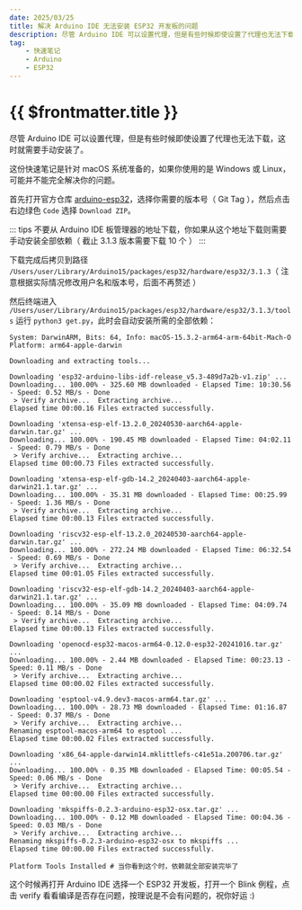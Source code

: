 ```yaml
---
date: 2025/03/25
title: 解决 Arduino IDE 无法安装 ESP32 开发板的问题
description: 尽管 Arduino IDE 可以设置代理，但是有些时候即使设置了代理也无法下载，这时就需要手动安装了。
tag:
    - 快速笔记
    - Arduino
    - ESP32
---
```


# {{ $frontmatter.title }}

尽管 Arduino IDE 可以设置代理，但是有些时候即使设置了代理也无法下载，这时就需要手动安装了。

这份快速笔记是针对 macOS 系统准备的，如果你使用的是 Windows 或 Linux，可能并不能完全解决你的问题。

首先打开官方仓库 [arduino-esp32](https://github.com/espressif/arduino-esp32)，选择你需要的版本号（ Git Tag ），然后点击右边绿色 ``Code`` 选择 ``Download ZIP``。

::: tips
不要从 Arduino IDE 板管理器的地址下载，你如果从这个地址下载则需要手动安装全部依赖（ 截止 3.1.3 版本需要下载 10 个 ）
:::

下载完成后拷贝到路径 ``/Users/user/Library/Arduino15/packages/esp32/hardware/esp32/3.1.3``（ 注意根据实际情况修改用户名和版本号，后面不再赘述 ）

然后终端进入 ``/Users/user/Library/Arduino15/packages/esp32/hardware/esp32/3.1.3/tools`` 运行 ``python3 get.py``，此时会自动安装所需的全部依赖：

``` shell
System: DarwinARM, Bits: 64, Info: macOS-15.3.2-arm64-arm-64bit-Mach-O
Platform: arm64-apple-darwin

Downloading and extracting tools...

Downloading 'esp32-arduino-libs-idf-release_v5.3-489d7a2b-v1.zip' ...
Downloading... 100.00% - 325.60 MB downloaded - Elapsed Time: 10:30.56 - Speed: 0.52 MB/s - Done
 > Verify archive...  Extracting archive...
Elapsed time 00:00.16 Files extracted successfully.

Downloading 'xtensa-esp-elf-13.2.0_20240530-aarch64-apple-darwin.tar.gz' ...
Downloading... 100.00% - 190.45 MB downloaded - Elapsed Time: 04:02.11 - Speed: 0.79 MB/s - Done
 > Verify archive...  Extracting archive...
Elapsed time 00:00.73 Files extracted successfully.

Downloading 'xtensa-esp-elf-gdb-14.2_20240403-aarch64-apple-darwin21.1.tar.gz' ...
Downloading... 100.00% - 35.31 MB downloaded - Elapsed Time: 00:25.99 - Speed: 1.36 MB/s - Done
 > Verify archive...  Extracting archive...
Elapsed time 00:00.13 Files extracted successfully.

Downloading 'riscv32-esp-elf-13.2.0_20240530-aarch64-apple-darwin.tar.gz' ...
Downloading... 100.00% - 272.24 MB downloaded - Elapsed Time: 06:32.54 - Speed: 0.69 MB/s - Done
 > Verify archive...  Extracting archive...
Elapsed time 00:01.05 Files extracted successfully.

Downloading 'riscv32-esp-elf-gdb-14.2_20240403-aarch64-apple-darwin21.1.tar.gz' ...
Downloading... 100.00% - 35.09 MB downloaded - Elapsed Time: 04:09.74 - Speed: 0.14 MB/s - Done
 > Verify archive...  Extracting archive...
Elapsed time 00:00.13 Files extracted successfully.

Downloading 'openocd-esp32-macos-arm64-0.12.0-esp32-20241016.tar.gz' ...
Downloading... 100.00% - 2.44 MB downloaded - Elapsed Time: 00:23.13 - Speed: 0.11 MB/s - Done
 > Verify archive...  Extracting archive...
Elapsed time 00:00.02 Files extracted successfully.

Downloading 'esptool-v4.9.dev3-macos-arm64.tar.gz' ...
Downloading... 100.00% - 28.73 MB downloaded - Elapsed Time: 01:16.87 - Speed: 0.37 MB/s - Done
 > Verify archive...  Extracting archive...
Renaming esptool-macos-arm64 to esptool ...
Elapsed time 00:00.02 Files extracted successfully.

Downloading 'x86_64-apple-darwin14.mklittlefs-c41e51a.200706.tar.gz' ...
Downloading... 100.00% - 0.35 MB downloaded - Elapsed Time: 00:05.54 - Speed: 0.06 MB/s - Done
 > Verify archive...  Extracting archive...
Elapsed time 00:00.00 Files extracted successfully.

Downloading 'mkspiffs-0.2.3-arduino-esp32-osx.tar.gz' ...
Downloading... 100.00% - 0.12 MB downloaded - Elapsed Time: 00:04.36 - Speed: 0.03 MB/s - Done
 > Verify archive...  Extracting archive...
Renaming mkspiffs-0.2.3-arduino-esp32-osx to mkspiffs ...
Elapsed time 00:00.00 Files extracted successfully.

Platform Tools Installed # 当你看到这个时，依赖就全部安装完毕了
```

这个时候再打开 Arduino IDE 选择一个 ESP32 开发板，打开一个 Blink 例程，点击 verify 看看编译是否存在问题，按理说是不会有问题的，祝你好运 :)
